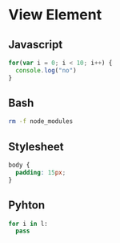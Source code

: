# View Element

## Javascript

```javascript
for(var i = 0; i < 10; i++) {
  console.log("no")
}
```

## Bash

```bash
rm -f node_modules
```

<script>
 console.log("hallo from code.mdown")
</script>

## Stylesheet

```css
body {
  padding: 15px;
}
```

## Pyhton

```python
for i in l:
  pass
```
